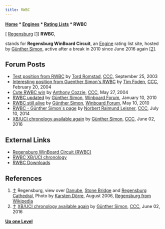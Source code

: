 ```yaml
---
title: RWBC
---
```

**[Home](Home "Home") \* [Engines](Engines "Engines") \* [Rating Lists](Engine_Rating_Lists "Engine Rating Lists") \* RWBC**



[ [Regensburg](https://en.wikipedia.org/wiki/Regensburg) <a id="cite-note-1" href="#cite-ref-1">[1]</a>
**RWBC**,  

stands for **Regensburg WinBoard Circuit**, an [Engine](Engines "Engines") rating list site, hosted by [Günther Simon](G%C3%BCnther_Simon "Günther Simon"), active after a break in 2010 since June 2016 again <a id="cite-note-2" href="#cite-ref-2">[2]</a>. 



## Forum Posts


* [Test position from RWBC](https://www.stmintz.com/ccc/index.php?id=317745) by [Tord Romstad](Tord_Romstad "Tord Romstad"), [CCC](CCC "CCC"), September 25, 2003
* [Interesting position from Guenther Simon's RWBC](https://www.stmintz.com/ccc/index.php?id=350416) by [Tim Foden](Tim_Foden "Tim Foden"), [CCC](CCC "CCC"), February 20, 2004
* [Cute RWBC win](https://www.stmintz.com/ccc/index.php?id=367476) by [Anthony Cozzie](Anthony_Cozzie "Anthony Cozzie"), [CCC](CCC "CCC"), May 27, 2004
* [RWBC updated](http://www.open-aurec.com/wbforum/viewtopic.php?f=2&t=50710&p=192535) by [Günther Simon](G%C3%BCnther_Simon "Günther Simon"), [Winboard Forum](Computer_Chess_Forums "Computer Chess Forums"), January 10, 2010
* [RWBC still alive](http://www.open-aurec.com/wbforum/viewtopic.php?f=2&t=50977&p=193496) by [Günther Simon](G%C3%BCnther_Simon "Günther Simon"), [Winboard Forum](Computer_Chess_Forums "Computer Chess Forums"), May 10, 2010
* [RWBC - Günther Simon´s page](http://www.talkchess.com/forum/viewtopic.php?t=52926) by [Norbert Raimund Leisner](Norbert_Raimund_Leisner "Norbert Raimund Leisner"), [CCC](CCC "CCC"), July 10, 2014
* [XB/UCI chronology available again](http://www.talkchess.com/forum/viewtopic.php?t=60345) by [Günther Simon](G%C3%BCnther_Simon "Günther Simon"), [CCC](CCC "CCC"), June 02, 2016


## External Links


* [Regensburg WinBoard Circuit (RWBC)](http://rwbc-chess.de/)
* [RWBC XB/UCI chronology](http://rwbc-chess.de/chronology.htm)
* [RWBC Downloads](http://www.rwbc-chess.de/download.htm)


## References


1. <a id="cite-ref-1" href="#cite-note-1">↑</a> Regensburg, view over [Danube](https://en.wikipedia.org/wiki/Danube), [Stone Bridge](https://en.wikipedia.org/wiki/Stone_Bridge_%28Regensburg%29) and [Regensburg Cathedral](https://en.wikipedia.org/wiki/Regensburg_Cathedral), Photo by [Karsten Dörre](http://de.wikipedia.org/wiki/Benutzer:Grizurgbg), August 2006, [Regensburg from Wikipedia](https://en.wikipedia.org/wiki/Regensburg)
2. <a id="cite-ref-2" href="#cite-note-2">↑</a> [XB/UCI chronology available again](http://www.talkchess.com/forum/viewtopic.php?t=60345) by [Günther Simon](G%C3%BCnther_Simon "Günther Simon"), [CCC](CCC "CCC"), June 02, 2016

**[Up one Level](Engine_Rating_Lists "Engine Rating Lists")**







 

